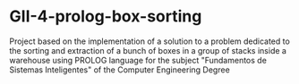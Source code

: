 # GII-4-prolog-box-sorting
Project based on the implementation of a solution to a problem dedicated to the sorting and extraction of a bunch of boxes in a group of stacks inside a warehouse using PROLOG language for the subject "Fundamentos de Sistemas Inteligentes" of the Computer Engineering Degree
